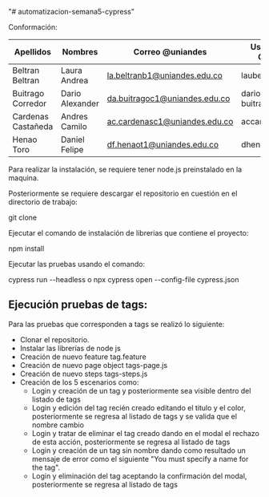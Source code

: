 "# automatizacion-semana5-cypress" 

Conformación:

| Apellidos | Nombres | Correo @uniandes | Usuario de GitHub |
| --------- | ------- | ---------------- | ----------------- |
| Beltran Beltran | Laura Andrea | la.beltranb1@uniandes.edu.co |  laubeltranandes |
| Buitrago Corredor | Dario Alexander | da.buitragoc1@uniandes.edu.co |  dario-buitrago-andes |
| Cardenas Castañeda | Andres Camilo | ac.cardenasc1@uniandes.edu.co | accardenasc1 |
| Henao Toro | Daniel Felipe | df.henaot1@uniandes.edu.co | dhenaotoro |

Para realizar la instalación, se requiere tener node.js preinstalado en la maquina.

Posteriormente se requiere descargar el repositorio en cuestión en el directorio de trabajo: 

git clone 

Ejecutar el comando de instalación de librerias que contiene el proyecto:

npm install

Ejecutar las pruebas usando el comando:

cypress run --headless o npx cypress open --config-file cypress.json

<H2><b>Ejecución pruebas de tags:</b></H2>
Para las pruebas que corresponden a tags se realizó lo siguiente:
<ul>
 <li> Clonar el repositorio. </li>
 <li> Instalar las librerías de node js </li>
 <li> Creación de nuevo feature tag.feature </li>
 <li> Creación de nuevo page object tags-page.js </li>
 <li> Creación de nuevo steps tags-steps.js </li>
 <li> Creación de los 5 escenarios como: 
      <ul><li> Login y creación de un tag y posteriormente sea visible dentro del listado de tags </li>
          <li> Login y edición del tag recién creado editando el titulo y el color, posteriormente se regresa al listado de tags y se valida que el nombre cambio </li>
          <li> Login y tratar de eliminar el tag creado dando en el modal el rechazo de esta acción, posteriormente se regresa al listado de tags </li>
          <li> Login y creación de un tag sin nombre dando como resultado un mensaje de error como el siguiente "You must specify a name for the tag". </li>
          <li> Login y eliminación del tag aceptando la confirmación del modal, posteriormente se regresa al listado de tags </li>
      </ul>
  </li>
 </ul>
 